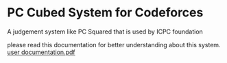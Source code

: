 # PC Cubed System for Codeforces
 A judgement system like PC Squared that is used by ICPC foundation

 please read this documentation for better understanding about this system.
[user documentation.pdf](https://raw.githubusercontent.com/eng-noorelmobasher/PC-Cubed-System-for-Codeforces/main/user%20documentation.pdf)

